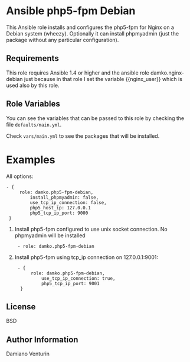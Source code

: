 Ansible php5-fpm Debian
=====

This Ansible role installs and configures the php5-fpm for Nginx on a Debian system (wheezy).
Optionally it can install phpmyadmin (just the package without any particular configuration).

Requirements
------------

This role requires Ansible 1.4 or higher and the ansible role damko.nginx-debian just because in that role I set the variable {{nginx_user}} which is used also by this role.

Role Variables
--------------

You can see the variables that can be passed to this role by checking the file `defaults/main.yml`.

Check `vars/main.yml` to see the packages that will be installed.

Examples
========

All options:

    - {
         role: damko.php5-fpm-debian,
             install_phpmyadmin: false,
             use_tcp_ip_connection: false,
             php5_host_ip: 127.0.0.1
             php5_tcp_ip_port: 9000
     }


1. Install php5-fpm configured to use unix socket connection. No phpmyadmin will be installed

        - role: damko.php5-fpm-debian

2. Install php5-fpm using tcp_ip connection on 127.0.0.1:9001:

        - {
             role: damko.php5-fpm-debian,
                 use_tcp_ip_connection: true,
                 php5_tcp_ip_port: 9001
         }


License
-------

BSD

Author Information
------------------

Damiano Venturin

